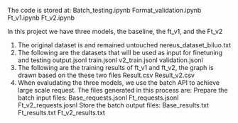 The code is stored at:
    Batch_testing.ipynb
    Format_validation.ipynb
    Ft_v1.ipynb
    Ft_v2.ipynb

In this project we have three models, the baseline, the ft_v1, and the Ft_v2
1. The original dataset is and remained untouched
    nereus_dataset_biluo.txt
2. The following are the datasets that will be used as input for finetuning and testing
    output.jsonl
    train.jsonl
    v2_train.jsonl
    validation.jsonl
3. The following are the training results of ft_v1 and ft_v2, the graph is drawn based on the these two files
    Result.csv
    Result_v2.csv   
3. When evaludating the three models, we use the batch API to achieve large scale request. The files generated in this process are:
    Prepare the batch input files:
        Base_requests.jsonl
        Ft_requests.jsonl
        Ft_v2_requests.josnl
    Store the batch output files:
        Base_results.txt
        Ft_results.txt
        Ft_v2_results.txt
